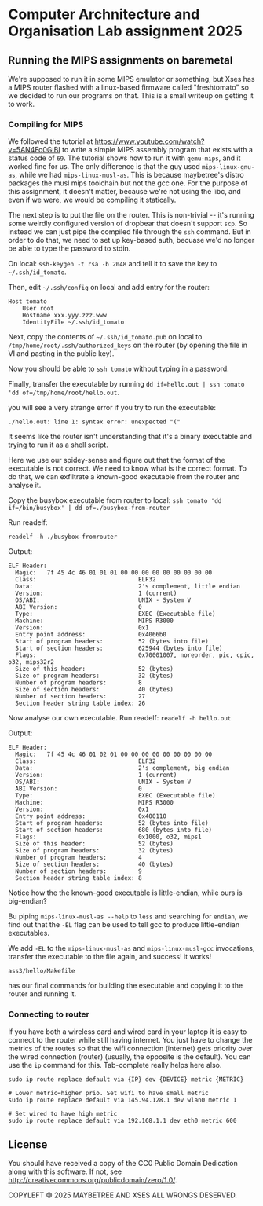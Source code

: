 # Computer Archnitecture and Organisation Lab assignment 2025

## Running the MIPS assignments on baremetal

We're supposed to run it in some MIPS emulator or something,
but Xses has a MIPS router
flashed with a linux-based firmware
called "freshtomato"
so we decided to run our programs on that.
This is a small writeup on getting it to work.

### Compiling for MIPS

We followed the tutorial at
<https://www.youtube.com/watch?v=5AN4Fo0GiBI>
to write a simple MIPS assembly program
that exists with a status code of `69`.
The tutorial shows how to run it with `qemu-mips`,
and it worked fine for us.
The only difference is that the guy used
`mips-linux-gnu-as`,
while we had `mips-linux-musl-as`.
This is because maybetree's distro packages the musl
mips toolchain but not the gcc one.
For the purpose of this assignment,
it doesn't matter, because we're
not using the libc,
and even if we were, we would be compiling it statically.

The next step is to put the file on
the router.
This is non-trivial -- it's running
some weirdly configured version of dropbear
that doesn't support `scp`.
So instead we can just pipe the compiled file through
the `ssh` command.
But in order to do that,
we need to set up key-based auth,
becuase we'd no longer be able to type the password to stdin.

On local: `ssh-keygen -t rsa -b 2048` and tell it to save the key
to `~/.ssh/id_tomato`.

Then, edit `~/.ssh/config` on local and add entry for the router:

```
Host tomato
	User root
	Hostname xxx.yyy.zzz.www
	IdentityFile ~/.ssh/id_tomato
```

Next, copy the contents of `~/.ssh/id_tomato.pub` on local
to `/tmp/home/root/.ssh/authorized_keys` on the router
(by opening the file in VI and pasting in the public key).

Now you should be able to `ssh tomato` without typing in a password.

Finally, transfer the executable
by running
`dd if=hello.out | ssh tomato 'dd of=/tmp/home/root/hello.out`.

you will see a very strange error if you try to run the executable:

```
./hello.out: line 1: syntax error: unexpected "("
```

It seems like the router isn't understanding that
it's a binary executable and trying to run it as a shell script.

Here we use our spidey-sense and figure out that
the format of the executable is not correct.
We need to know what is the correct format.
To do that, we can exfiltrate a known-good executable
from the router and analyse it.

Copy the busybox executable from router to local:
`ssh tomato 'dd if=/bin/busybox' | dd of=./busybox-from-router`

Run readelf:

`readelf -h ./busybox-fromrouter`

Output:

```
ELF Header:
  Magic:   7f 45 4c 46 01 01 01 00 00 00 00 00 00 00 00 00 
  Class:                             ELF32
  Data:                              2's complement, little endian
  Version:                           1 (current)
  OS/ABI:                            UNIX - System V
  ABI Version:                       0
  Type:                              EXEC (Executable file)
  Machine:                           MIPS R3000
  Version:                           0x1
  Entry point address:               0x4066b0
  Start of program headers:          52 (bytes into file)
  Start of section headers:          625944 (bytes into file)
  Flags:                             0x70001007, noreorder, pic, cpic, o32, mips32r2
  Size of this header:               52 (bytes)
  Size of program headers:           32 (bytes)
  Number of program headers:         8
  Size of section headers:           40 (bytes)
  Number of section headers:         27
  Section header string table index: 26
```

Now analyse our own executable.
Run readelf: `readelf -h hello.out`

Output:

```
ELF Header:
  Magic:   7f 45 4c 46 01 02 01 00 00 00 00 00 00 00 00 00 
  Class:                             ELF32
  Data:                              2's complement, big endian
  Version:                           1 (current)
  OS/ABI:                            UNIX - System V
  ABI Version:                       0
  Type:                              EXEC (Executable file)
  Machine:                           MIPS R3000
  Version:                           0x1
  Entry point address:               0x400110
  Start of program headers:          52 (bytes into file)
  Start of section headers:          680 (bytes into file)
  Flags:                             0x1000, o32, mips1
  Size of this header:               52 (bytes)
  Size of program headers:           32 (bytes)
  Number of program headers:         4
  Size of section headers:           40 (bytes)
  Number of section headers:         9
  Section header string table index: 8
```

Notice how the the known-good executable is little-endian,
while ours is big-endian?

Bu piping `mips-linux-musl-as --help` to `less` and
searching for `endian`,
we find out that the `-EL` flag can be used to tell gcc to produce
little-endian executables.

We add `-EL` to the `mips-linux-musl-as` and `mips-linux-musl-gcc`
invocations,
transfer the executable to the file again,
and success! it works!

`ass3/hello/Makefile`

has our final commands for building the esecutable
and copying it to the router and running it.

### Connecting to router

If you have both a wireless card and wired card in your laptop
it is easy to connect to the router while still having internet.
You just have to change the metrics of the routes
so that the wifi connection (internet)
gets priority over the wired connection (router)
(usually, the opposite is the default).
You can use the `ip` command for this.
Tab-complete really helps here also.

```
sudo ip route replace default via {IP} dev {DEVICE} metric {METRIC}

# Lower metric=higher prio. Set wifi to have small metric
sudo ip route replace default via 145.94.128.1 dev wlan0 metric 1

# Set wired to have high metric
sudo ip route replace default via 192.168.1.1 dev eth0 metric 600
```


## License

You should have received a copy of the CC0 Public Domain Dedication
along with this software.
If not, see <http://creativecommons.org/publicdomain/zero/1.0/>.

COPYLEFT 🄯 2025 MAYBETREE AND XSES ALL WRONGS DESERVED.

